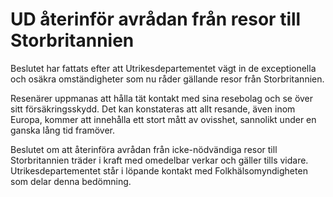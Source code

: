 # UD återinför avrådan från resor till Storbritannien

Beslutet har fattats efter att Utrikesdepartementet vägt in de exceptionella och osäkra omständigheter som nu råder gällande resor från Storbritannien.

Resenärer uppmanas att hålla tät kontakt med sina resebolag och se över sitt försäkringsskydd. Det kan konstateras att allt resande, även inom Europa, kommer att innehålla ett stort mått av ovisshet, sannolikt under en ganska lång tid framöver.

Beslutet om att återinföra avrådan från icke\-nödvändiga resor till Storbritannien träder i kraft med omedelbar verkar och gäller tills vidare. Utrikesdepartementet står i löpande kontakt med Folkhälsomyndigheten som delar denna bedömning.
